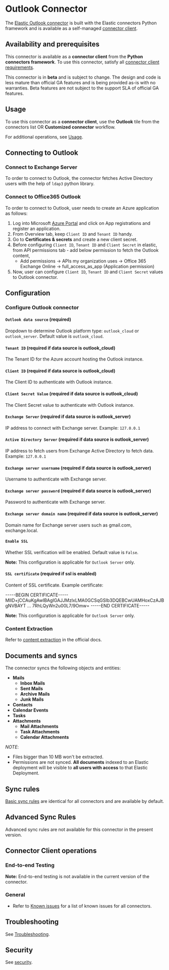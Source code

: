 # Outlook Connector

The [Elastic Outlook connector](../connectors/sources/outlook.py) is built with the Elastic connectors Python framework and is available as a self-managed [connector client](https://www.elastic.co/guide/en/enterprise-search/current/build-connector.html).

## Availability and prerequisites

This connector is available as a **connector client** from the **Python connectors framework**. To use this connector, satisfy all [connector client requirements](https://www.elastic.co/guide/en/enterprise-search/master/build-connector.html).

This connector is in **beta** and is subject to change. The design and code is less mature than official GA features and is being provided as-is with no warranties. Beta features are not subject to the support SLA of official GA features.

## Usage

To use this connector as a **connector client**, use the **Outlook** tile from the connectors list OR **Customized connector** workflow.

For additional operations, see [Usage](https://www.elastic.co/guide/en/enterprise-search/master/connectors-usage.html).

## Connecting to Outlook

### Connect to Exchange Server

To order to connect to Outlook, the connector fetches Active Directory users with the help of `ldap3` python library.

### Connect to Office365 Outlook

To order to connect to Outlook, user needs to create an Azure application as follows:

1. Log into Microsoft [Azure Portal](https://portal.azure.com) and click on App registrations and register an application.
2. From Overview tab, keep `Client ID` and `Tenant ID` handy.
3. Go to **Certificates & secrets** and create a new client secret.
4. Before configuring `Client ID`, `Tenant ID` and `Client Secret` in elastic, from API permissions tab - add below permission to fetch the Outlook content,
    - Add permissions -> APIs my organization uses -> Office 365 Exchange Online -> full_access_as_app (Application permission)
5. Now, user can configure `Client ID`, `Tenant ID` and `Client Secret` values to Outlook connector.


## Configuration

### Configure Outlook connector

#### `Outlook data source`  (required)

Dropdown to determine Outlook platform type: `outlook_cloud` or `outlook_server`. Default value is `outlook_cloud`.

#### `Tenant ID`  (required if data source is outlook_cloud)

The Tenant ID for the Azure account hosting the Outlook instance.

#### `Client ID`  (required if data source is outlook_cloud)

The Client ID to authenticate with Outlook instance.

#### `Client Secret Value`  (required if data source is outlook_cloud)

The Client Secret value to authenticate with Outlook instance.

#### `Exchange Server` (required if data source is outlook_server)

IP address to connect with Exchange server. Example: `127.0.0.1`

#### `Active Directory Server` (required if data source is outlook_server)

IP address to fetch users from Exchange Active Directory to fetch data. Example: `127.0.0.1`

#### `Exchange server username` (required if data source is outlook_server)

Username to authenticate with Exchange server.

#### `Exchange server password` (required if data source is outlook_server)

Password to authenticate with Exchange server.

#### `Exchange server domain name` (required if data source is outlook_server)

Domain name for Exchange server users such as gmail.com, exchange.local.

#### `Enable SSL`

Whether SSL verification will be enabled. Default value is `False`.

**Note:** This configuration is applicable for `Outlook Server` only.

#### `SSL certificate` (required if ssl is enabled)

Content of SSL certificate. Example certificate:

-----BEGIN CERTIFICATE-----
MIID+jCCAuKgAwIBAgIGAJJMzlxLMA0GCSqGSIb3DQEBCwUAMHoxCzAJBgNVBAYT
...
7RhLQyWn2u00L7/9Omw=
-----END CERTIFICATE-----

**Note:** This configuration is applicable for `Outlook Server` only.

### Content Extraction

Refer to [content extraction](https://www.elastic.co/guide/en/enterprise-search/current/connectors-content-extraction.html) in the official docs.

## Documents and syncs

The connector syncs the following objects and entities:
- **Mails**
    - **Inbox Mails**
    - **Sent Mails**
    - **Archive Mails**
    - **Junk Mails**
- **Contacts**
- **Calendar Events**
- **Tasks**
- **Attachments**
    - **Mail Attachments**
    - **Task Attachments**
    - **Calendar Attachments**

*NOTE*:
- Files bigger than 10 MB won't be extracted.
- Permissions are not synced. **All documents** indexed to an Elastic deployment will be visible to **all users with access** to that Elastic Deployment.

## Sync rules

[Basic sync rules](https://www.elastic.co/guide/en/enterprise-search/current/sync-rules.html#sync-rules-basic) are identical for all connectors and are available by default.

## Advanced Sync Rules

Advanced sync rules are not available for this connector in the present version.

## Connector Client operations

### End-to-end Testing

**Note:** End-to-end testing is not available in the current version of the connector.

### General 
- Refer to [Known issues](https://www.elastic.co/guide/en/enterprise-search/master/connectors-known-issues.html) for a list of known issues for all connectors.

## Troubleshooting

See [Troubleshooting](https://www.elastic.co/guide/en/enterprise-search/master/connectors-troubleshooting.html).

## Security

See [security](https://www.elastic.co/guide/en/enterprise-search/master/connectors-security.html).
